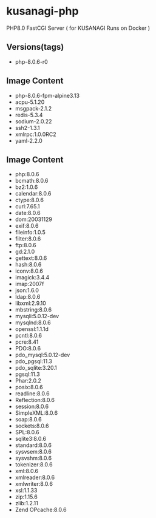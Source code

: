 # kusanagi-php
PHP8.0 FastCGI Server ( for KUSANAGI Runs on Docker )

## Versions(tags)
- php-8.0.6-r0

## Image Content
- php-8.0.6-fpm-alpine3.13
- acpu-5.1.20
- msgpack-2.1.2
- redis-5.3.4
- sodium-2.0.22
- ssh2-1.3.1
- xmlrpc:1.0.0RC2
- yaml-2.2.0

## Image Content
- php:8.0.6
- bcmath:8.0.6
- bz2:1.0.6
- calendar:8.0.6
- ctype:8.0.6
- curl:7.65.1
- date:8.0.6
- dom:20031129
- exif:8.0.6
- fileinfo:1.0.5
- filter:8.0.6
- ftp:8.0.6
- gd:2.1.0
- gettext:8.0.6
- hash:8.0.6
- iconv:8.0.6
- imagick:3.4.4
- imap:2007f
- json:1.6.0
- ldap:8.0.6
- libxml:2.9.10
- mbstring:8.0.6
- mysqli:5.0.12-dev
- mysqlnd:8.0.6
- openssl:1.1.1d
- pcntl:8.0.6
- pcre:8.41
- PDO:8.0.6
- pdo_mysql:5.0.12-dev
- pdo_pgsql:11.3
- pdo_sqlite:3.20.1
- pgsql:11.3
- Phar:2.0.2
- posix:8.0.6
- readline:8.0.6
- Reflection:8.0.6
- session:8.0.6
- SimpleXML:8.0.6
- soap:8.0.6
- sockets:8.0.6
- SPL:8.0.6
- sqlite3:8.0.6
- standard:8.0.6
- sysvsem:8.0.6
- sysvshm:8.0.6
- tokenizer:8.0.6
- xml:8.0.6
- xmlreader:8.0.6
- xmlwriter:8.0.6
- xsl:1.1.33
- zip:1.15.6
- zlib:1.2.11
- Zend OPcache:8.0.6

